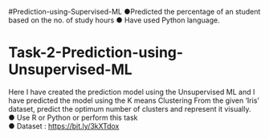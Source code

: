 #Prediction-using-Supervised-ML
●Predicted the percentage of an student based on the no. of study hours
● Have used Python language.


# Task-2-Prediction-using-Unsupervised-ML
Here I have created the prediction model using the Unsupervised ML and I have predicted the model using the K means Clustering  From the given ‘Iris’ dataset, predict the optimum number of clusters and represent it visually.  
● Use R or Python or perform this task  
● Dataset : https://bit.ly/3kXTdox
